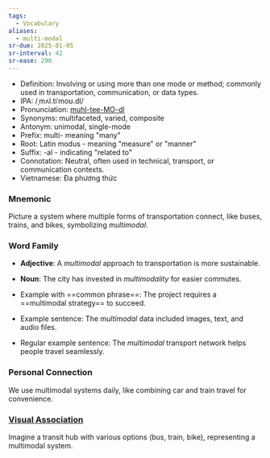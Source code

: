 ```yaml
---
tags:
  - Vocabulary
aliases:
  - multi-modal
sr-due: 2025-01-05
sr-interval: 42
sr-ease: 290
---
```

- Definition: Involving or using more than one mode or method; commonly used in transportation, communication, or data types.
- IPA: /ˌmʌl.tiˈmoʊ.dl/
- Pronunciation: [muhl-tee-MO-dl](https://www.google.com/search?q=how+to+pronounce+multimodal)
- Synonyms: multifaceted, varied, composite
- Antonym: unimodal, single-mode
- Prefix: multi- meaning "many"
- Root: Latin modus - meaning "measure" or "manner"
- Suffix: -al - indicating "related to"
- Connotation: Neutral, often used in technical, transport, or communication contexts.
- Vietnamese: Đa phương thức

### Mnemonic

Picture a system where multiple forms of transportation connect, like buses, trains, and bikes, symbolizing *multimodal*.

### Word Family

- **Adjective**: A *multimodal* approach to transportation is more sustainable.
- **Noun**: The city has invested in *multimodality* for easier commutes.
  
- Example with ==common phrase==: The project requires a ==multimodal strategy== to succeed.
- Example sentence: The *multimodal* data included images, text, and audio files.
- Regular example sentence: The *multimodal* transport network helps people travel seamlessly.

### Personal Connection

We use multimodal systems daily, like combining car and train travel for convenience.

### [Visual Association](https://www.google.com/search?tbm=isch&q=multimodal)

Imagine a transit hub with various options (bus, train, bike), representing a multimodal system.
